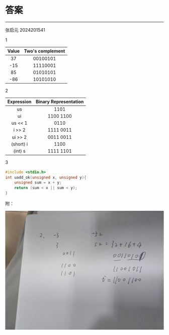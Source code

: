 # 答案
---
张启元 2024201541

1

|**Value**|**Two's complement**|
|:---:|:---:|
|37| 00100101|
|-15| 11110001|
| 85|01010101|
| -86|10101010|

2

|**Expression**|**Binary Representation**|
|:--:|:--:|
|us|1101 |
|ui|1100 1100|
|us << 1|0110|
|i >> 2|1111 0011|
|ui >> 2|0011 0011|
|(short) i|1100|
|(int) s|1111 1101|

3

```C
#include <stdio.h>
int uadd_ok(unsigned x, unsigned y){
    unsigned sum = x + y;
    return (sum < x || sum < y);
}
```

附：

![picture1](/Homework/hw2.jpg)